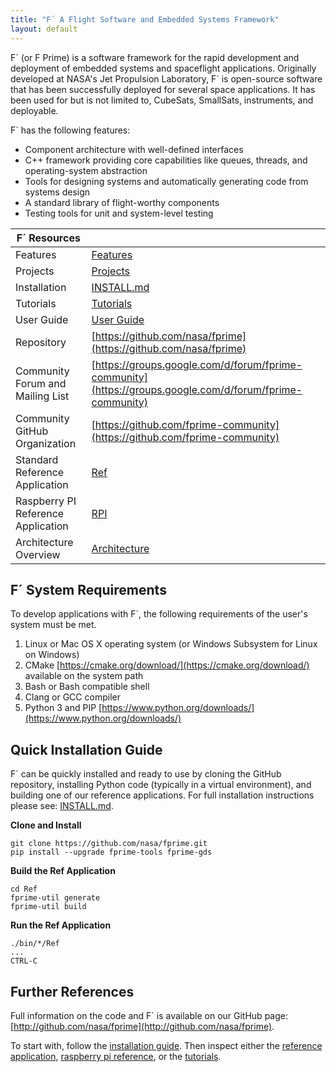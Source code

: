 ```yaml
---
title: "F´ A Flight Software and Embedded Systems Framework"
layout: default
---
```


F´ (or F Prime) is a software framework for the rapid development and deployment of embedded systems and spaceflight applications.
Originally developed at NASA's Jet Propulsion Laboratory, F´ is open-source software that has been successfully deployed
for several space applications. It has been used for but is not limited to, CubeSats, SmallSats, instruments, and
deployable.

F´ has the following features:

- Component architecture with well-defined interfaces
- C++ framework providing core capabilities like queues, threads, and operating-system abstraction
- Tools for designing systems and automatically generating code from systems design
- A standard library of flight-worthy components
- Testing tools for unit and system-level testing

| F´ Resources                       |                                                                                                          |
| ---------------------------------- | -------------------------------------------------------------------------------------------------------- |
| Features                           | [Features](./features.md)                                                                                |
| Projects                           | [Projects](./projects.md)                                                                                |
| Installation                       | [INSTALL.md](./INSTALL.md)                                                                               |
| Tutorials                          | [Tutorials](./Tutorials/README.md)                                                                       |
| User Guide                         | [User Guide](./UsersGuide/guide.md)                                                                      |
| Repository                         | [https://github.com/nasa/fprime](https://github.com/nasa/fprime)                                         |
| Community Forum and Mailing List   | [https://groups.google.com/d/forum/fprime-community](https://groups.google.com/d/forum/fprime-community) |
| Community GitHub Organization      | [https://github.com/fprime-community](https://github.com/fprime-community)                               |
| Standard Reference Application     | [Ref](https://github.com/nasa/fprime/blob/master/Ref/README.md)                                          |
| Raspberry PI Reference Application | [RPI](https://github.com/nasa/fprime/blob/master/RPI/README.md)                                          |
| Architecture Overview              | [Architecture](./Architecture/FPrimeArchitectureShort.pdf)                                               |

## F´ System Requirements

To develop applications with F´, the following requirements of the user's system must be met.

1. Linux or Mac OS X operating system (or Windows Subsystem for Linux on Windows)
2. CMake [https://cmake.org/download/](https://cmake.org/download/) available on the system path
3. Bash or Bash compatible shell
4. Clang or GCC compiler
5. Python 3 and PIP [https://www.python.org/downloads/](https://www.python.org/downloads/)

## Quick Installation Guide

F´ can be quickly installed and ready to use by cloning the GitHub repository, installing Python code (typically in a
virtual environment), and building one of our reference applications. For full installation instructions please see:
[INSTALL.md](./INSTALL.md).

**Clone and Install**

```
git clone https://github.com/nasa/fprime.git
pip install --upgrade fprime-tools fprime-gds
```

**Build the Ref Application**

```
cd Ref
fprime-util generate
fprime-util build
```

**Run the Ref Application**

```
./bin/*/Ref
...
CTRL-C
```

## Further References

Full information on the code and F´ is available on our GitHub page:
[http://github.com/nasa/fprime](http://github.com/nasa/fprime).

To start with, follow the [installation guide](./INSTALL.md). Then inspect
either the [reference application](https://github.com/nasa/fprime/blob/master/Ref/README.md),
[raspberry pi reference](https://github.com/nasa/fprime/blob/master/RPI/README.md), or the
[tutorials](Tutorials/README.md).

